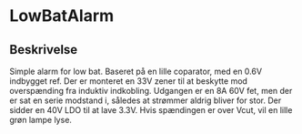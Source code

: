 # LowBatAlarm

## Beskrivelse
Simple alarm for low bat. Baseret på en lille coparator, med en 0.6V indbygget ref. Der er monteret en 33V zener til at beskytte 
mod overspænding fra induktiv indkobling. Udgangen er en 8A 60V fet, men der er sat en serie modstand i, således at strømmer aldrig bliver for stor.
Der sidder en 40V LDO til at lave 3.3V. Hvis spændingen er over Vcut, vil en lille grøn lampe lyse.
